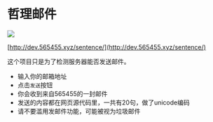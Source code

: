 # 哲理邮件

![](https://s2.loli.net/2025/06/19/XKy2SIRHD47Ydm3.png)

[http://dev.565455.xyz/sentence/](http://dev.565455.xyz/sentence/)

这个项目只是为了检测服务器能否发送邮件。

- 输入你的邮箱地址
- 点击`发送`按钮
- 你会收到来自565455的一封邮件
- 发送的内容都在网页源代码里，一共有20句，做了unicode编码
- 请不要滥用发邮件功能，可能被视为垃圾邮件